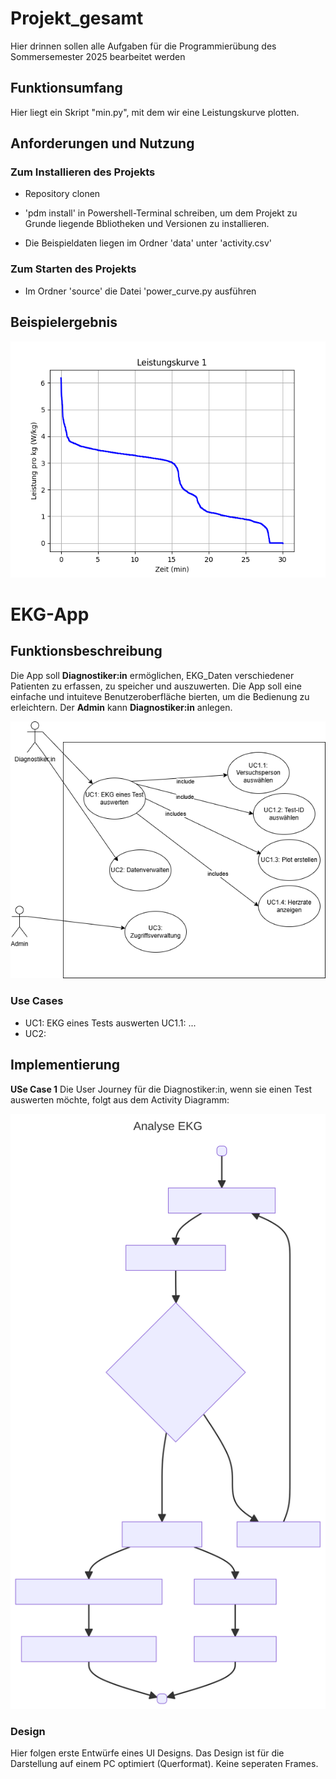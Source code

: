 # Projekt_gesamt

Hier drinnen sollen alle Aufgaben für die Programmierübung des Sommersemester 2025 bearbeitet werden


## Funktionsumfang
Hier liegt ein Skript "min.py", mit dem wir eine Leistungskurve plotten.

## Anforderungen und Nutzung

### Zum Installieren des Projekts
- Repository clonen
- 'pdm install' in Powershell-Terminal schreiben, um dem Projekt zu Grunde liegende Bbliotheken und Versionen zu installieren.

- Die Beispieldaten liegen im Ordner 'data' unter 'activity.csv'

### Zum Starten des Projekts
- Im Ordner 'source' die Datei 'power_curve.py ausführen


## Beispielergebnis
![](figures/power_curve.png)

# EKG-App

## Funktionsbeschreibung
Die App soll __Diagnostiker:in__ ermöglichen, EKG_Daten verschiedener Patienten zu erfassen, zu speicher und auszuwerten. Die App soll eine einfache und intuiteve Benutzeroberfläche bierten, um die Bedienung zu erleichtern.
Der __Admin__ kann __Diagnostiker:in__ anlegen.

![](.docs/UML-Diagramm_UseCases.png)

### Use Cases
- UC1: EKG eines Tests auswerten
    UC1.1: ...
- UC2:

## Implementierung
__USe Case 1__ Die User Journey für die Diagnostiker:in, wenn sie einen Test auswerten möchte, folgt aus dem Activity Diagramm:

![](.docs/ekg_data._acticitydiagramm.svg)

### Design

Hier folgen erste Entwürfe eines UI Designs. Das Design ist für die Darstellung auf einem PC optimiert (Querformat). Keine seperaten Frames.